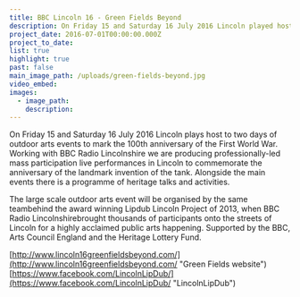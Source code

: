 ```yaml
---
title: BBC Lincoln 16 - Green Fields Beyond
description: On Friday 15 and Saturday 16 July 2016 Lincoln played host to two days of outdoor arts events to mark the 100th anniversary of the First World War.
project_date: 2016-07-01T00:00:00.000Z
project_to_date:
list: true
highlight: true
past: false
main_image_path: /uploads/green-fields-beyond.jpg
video_embed:
images:
  - image_path:
    description:
---
```



On Friday 15 and Saturday 16 July 2016 Lincoln plays host to two days of outdoor arts events to mark the 100th anniversary of the First World War. Working with BBC Radio Lincolnshire we are producing professionally-led mass participation live performances in Lincoln to commemorate the anniversary of the landmark invention of the tank. Alongside the main events there is a programme of heritage talks and activities.

The large scale outdoor arts event will be organised by the same teambehind the award winning Lipdub Lincoln Project of 2013, when BBC Radio Lincolnshirebrought thousands of participants onto the streets of Lincoln for a highly acclaimed public arts happening. Supported by the BBC, Arts Council England and the Heritage Lottery Fund.

[http://www.lincoln16greenfieldsbeyond.com/](http://www.lincoln16greenfieldsbeyond.com/ "Green Fields website")
<br>[https://www.facebook.com/LincolnLipDub/](https://www.facebook.com/LincolnLipDub/ "LincolnLipDub")